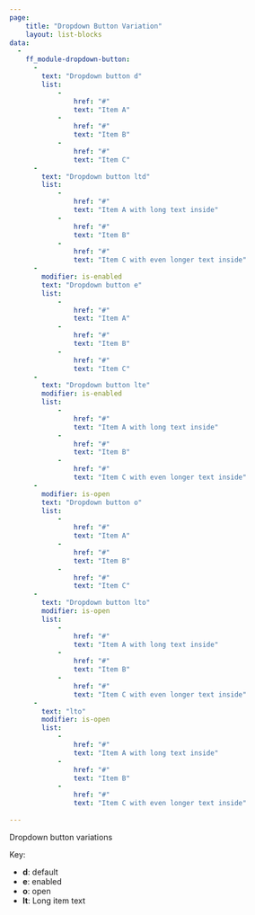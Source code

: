 ```yaml
---
page:
    title: "Dropdown Button Variation"
    layout: list-blocks
data: 
  - 
    ff_module-dropdown-button: 
      - 
        text: "Dropdown button d"
        list: 
            - 
                href: "#"
                text: "Item A"            
            - 
                href: "#"
                text: "Item B"           
            - 
                href: "#"
                text: "Item C"
      - 
        text: "Dropdown button ltd"
        list: 
            - 
                href: "#"
                text: "Item A with long text inside"            
            - 
                href: "#"
                text: "Item B"           
            - 
                href: "#"
                text: "Item C with even longer text inside"
      - 
        modifier: is-enabled
        text: "Dropdown button e"
        list: 
            - 
                href: "#"
                text: "Item A"            
            - 
                href: "#"
                text: "Item B"           
            - 
                href: "#"
                text: "Item C"
      - 
        text: "Dropdown button lte"
        modifier: is-enabled
        list: 
            - 
                href: "#"
                text: "Item A with long text inside"            
            - 
                href: "#"
                text: "Item B"           
            - 
                href: "#"
                text: "Item C with even longer text inside"
      - 
        modifier: is-open
        text: "Dropdown button o"
        list: 
            - 
                href: "#"
                text: "Item A"            
            - 
                href: "#"
                text: "Item B"           
            - 
                href: "#"
                text: "Item C"
      - 
        text: "Dropdown button lto"
        modifier: is-open
        list: 
            - 
                href: "#"
                text: "Item A with long text inside"            
            - 
                href: "#"
                text: "Item B"           
            - 
                href: "#"
                text: "Item C with even longer text inside"
      - 
        text: "lto"
        modifier: is-open
        list: 
            - 
                href: "#"
                text: "Item A with long text inside"            
            - 
                href: "#"
                text: "Item B"           
            - 
                href: "#"
                text: "Item C with even longer text inside"
      
---
```

Dropdown button variations

Key: 

- **d**: default
- **e**: enabled
- **o**: open
- **lt**: Long item text
